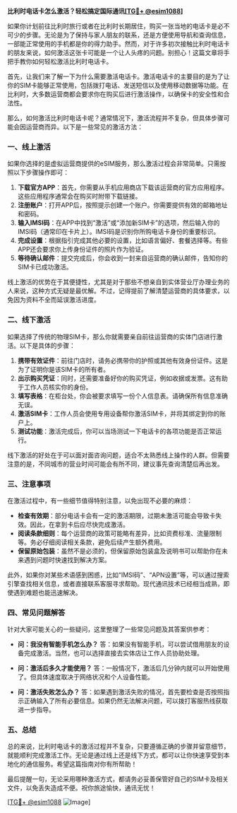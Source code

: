 **比利时电话卡怎么激活？轻松搞定国际通讯[[TG💪+ @esim1088](https://t.me/s/esim1088)]**

如果你计划前往比利时旅行或者在比利时长期居住，购买一张当地的电话卡是必不可少的步骤。无论是为了保持与家人朋友的联系，还是方便使用导航和查询信息，一部能正常使用的手机都是你的得力助手。然而，对于许多初次接触比利时电话卡的朋友来说，如何激活这张卡可能是一个让人头疼的问题。别担心！这篇文章将手把手教你如何轻松激活比利时电话卡。

首先，让我们来了解一下为什么需要激活电话卡。激活电话卡的主要目的是为了让你的SIM卡能够正常使用，包括拨打电话、发送短信以及使用移动数据等功能。在比利时，大多数运营商都会要求你在购买后进行激活操作，以确保卡的安全性和合法性。

那么，如何激活比利时电话卡呢？通常情况下，激活流程并不复杂，但具体步骤可能会因运营商而异。以下是一些常见的激活方法：

### **一、线上激活**
如果你选择的是虚拟运营商提供的eSIM服务，那么激活过程会非常简单。只需按照以下步骤操作即可：
1. **下载官方APP**：首先，你需要从手机应用商店下载该运营商的官方应用程序。这些应用程序通常会在购买时附带下载链接。
2. **注册账户**：打开APP后，按照提示创建一个账户。你需要提供有效的邮箱地址和密码。
3. **输入IMSI码**：在APP中找到“激活”或“添加新SIM卡”的选项，然后输入你的IMSI码（通常印在卡片上）。IMSI码是识别你所购电话卡身份的重要标识。
4. **完成设置**：根据指引完成其他必要的设置，比如语言偏好、套餐选择等。有些APP还会要求你上传身份证件的照片作为验证。
5. **等待确认邮件**：提交完成后，你会收到一封来自运营商的确认邮件，告知你的SIM卡已成功激活。

线上激活的优势在于其便捷性，尤其是对于那些不想亲自到实体营业厅办理业务的人来说，这种方式无疑是最优解。不过，记得提前了解清楚运营商的具体要求，以免因为资料不全而延误激活进度。

### **二、线下激活**
如果选择了传统的物理SIM卡，那么你就需要亲自前往运营商的实体门店进行激活。以下是具体的步骤：
1. **携带有效证件**：前往门店时，请务必携带你的护照或其他有效身份证件。这是为了证明你是该SIM卡的所有者。
2. **出示购买凭证**：同时，还需要准备好你的购买凭证，例如收据或发票。这有助于工作人员核实你的身份。
3. **填写表格**：在柜台处，你会被要求填写一份个人信息表。请确保所有信息准确无误。
4. **激活SIM卡**：工作人员会使用专用设备帮你激活SIM卡，并将其绑定到你的账户上。
5. **测试功能**：激活完成后，你可以当场测试一下电话卡的各项功能是否正常运行。

线下激活的好处在于可以面对面咨询问题，适合不太熟悉线上操作的人群。但需要注意的是，不同城市的营业时间可能会有所不同，建议事先查询清楚后再出发。

### **三、注意事项**
在激活过程中，有一些细节值得特别注意，以免出现不必要的麻烦：
- **检查有效期**：部分电话卡会有一定的激活期限，过期未激活可能会导致卡失效。因此，在拿到卡后应尽快完成激活。
- **阅读条款细则**：每个运营商的政策可能略有差异，比如资费标准、流量限制等。务必仔细阅读相关条款，避免后续产生额外费用。
- **保留原始包装**：虽然不是必须的，但保留原始包装盒及说明书可以帮助你在未来遇到问题时快速找到解决方案。

此外，如果你对某些术语感到困惑，比如“IMSI码”、“APN设置”等，可以通过搜索引擎查找相关信息，或者直接联系客服寻求帮助。现代通讯技术已经相当成熟，即使遇到难题也能迅速解决。

### **四、常见问题解答**
针对大家可能关心的一些疑问，这里整理了一些常见问题及其答案供参考：
- **问：我没有智能手机怎么办？**
  答：如果没有智能手机，可以尝试借用朋友的设备完成激活。当然，也可以选择直接去实体店让工作人员协助处理。

- **问：激活后多久才能使用？**
  答：一般情况下，激活后几分钟内就可以开始使用了。但具体速度取决于网络状况和个人设备性能。

- **问：激活失败怎么办？**
  答：如果遇到激活失败的情况，首先要检查是否按照指示正确输入了所有必要信息。如果仍然无法解决问题，可以拨打客服热线获取进一步指导。

### **五、总结**
总的来说，比利时电话卡的激活过程并不复杂，只要遵循正确的步骤并留意细节，就能顺利完成激活工作。无论是通过线上还是线下方式，都可以让你快速享受到本地化的通信服务。希望这篇指南对你有所帮助！

最后提醒一句，无论采用哪种激活方式，都请务必妥善保管好自己的SIM卡及相关文件，以免丢失造成不便。祝你旅途愉快，通讯无忧！

[[TG💪+ @esim1088](https://t.me/s/esim1088) ![Image](https://i.postimg.cc/4NQfJmqS/Snipaste-2025-05-13-00-14-12.png)]